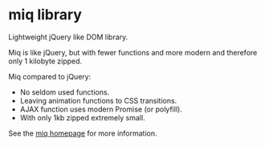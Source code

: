 # miq library

Lightweight jQuery like DOM library.

Miq is like jQuery, but with fewer functions and more modern and therefore only 1 kilobyte zipped.

Miq compared to jQuery:

* No seldom used functions.
* Leaving animation functions to CSS transitions.
* AJAX function uses modern Promise (or polyfill).
* With only 1kb zipped extremely small.

See the [miq homepage](http://www.bitstorm.org/javascript/miq/) for more information.
